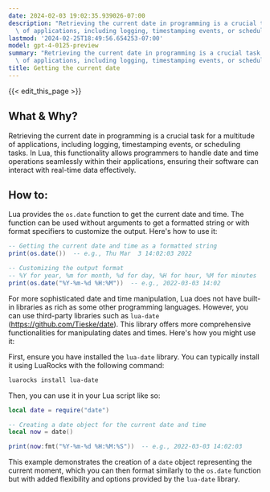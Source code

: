 ```yaml
---
date: 2024-02-03 19:02:35.939026-07:00
description: "Retrieving the current date in programming is a crucial task for a multitude\
  \ of applications, including logging, timestamping events, or scheduling tasks.\u2026"
lastmod: '2024-02-25T18:49:56.654253-07:00'
model: gpt-4-0125-preview
summary: "Retrieving the current date in programming is a crucial task for a multitude\
  \ of applications, including logging, timestamping events, or scheduling tasks.\u2026"
title: Getting the current date
---
```


{{< edit_this_page >}}

## What & Why?

Retrieving the current date in programming is a crucial task for a multitude of applications, including logging, timestamping events, or scheduling tasks. In Lua, this functionality allows programmers to handle date and time operations seamlessly within their applications, ensuring their software can interact with real-time data effectively.

## How to:

Lua provides the `os.date` function to get the current date and time. The function can be used without arguments to get a formatted string or with format specifiers to customize the output. Here's how to use it:

```lua
-- Getting the current date and time as a formatted string
print(os.date())  -- e.g., Thu Mar  3 14:02:03 2022

-- Customizing the output format
-- %Y for year, %m for month, %d for day, %H for hour, %M for minutes
print(os.date("%Y-%m-%d %H:%M"))  -- e.g., 2022-03-03 14:02
```

For more sophisticated date and time manipulation, Lua does not have built-in libraries as rich as some other programming languages. However, you can use third-party libraries such as `lua-date` (https://github.com/Tieske/date). This library offers more comprehensive functionalities for manipulating dates and times. Here's how you might use it:

First, ensure you have installed the `lua-date` library. You can typically install it using LuaRocks with the following command:

```bash
luarocks install lua-date
```

Then, you can use it in your Lua script like so:

```lua
local date = require("date")

-- Creating a date object for the current date and time
local now = date()

print(now:fmt("%Y-%m-%d %H:%M:%S"))  -- e.g., 2022-03-03 14:02:03
```

This example demonstrates the creation of a `date` object representing the current moment, which you can then format similarly to the `os.date` function but with added flexibility and options provided by the `lua-date` library.

